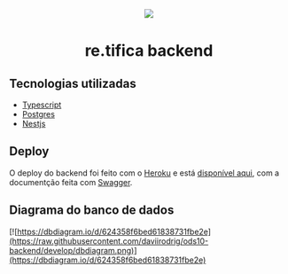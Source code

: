 <div align="center">
  <img src="https://cdn.glitch.global/ed8f407b-f250-4eac-8587-0955c55b6281/id%20retifica%20(5).svg?v=1650479870960"/>
</div>

<div align="center">
  <h1> re.tifica backend </h1>
</div>

## Tecnologias utilizadas

- [Typescript](https://www.typescriptlang.org/)
- [Postgres](https://www.postgresql.org/)
- [Nestjs](https://nestjs.com/)

## Deploy

O deploy do backend foi feito com o [Heroku](https://www.heroku.com/) e está [disponível aqui](https://ods10-backend-develop.herokuapp.com/api/docs), com a documentção feita com [Swagger](https://swagger.io/).

## Diagrama do banco de dados

[![https://dbdiagram.io/d/624358f6bed61838731fbe2e](https://raw.githubusercontent.com/daviirodrig/ods10-backend/develop/dbdiagram.png)](https://dbdiagram.io/d/624358f6bed61838731fbe2e)
